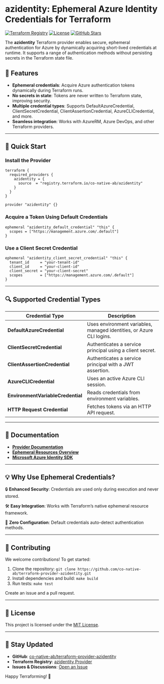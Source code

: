# azidentity: Ephemeral Azure Identity Credentials for Terraform

[![Terraform Registry](https://img.shields.io/badge/Terraform-Registry-blue.svg)](https://registry.terraform.io/providers/co-native-ab/azidentity)
[![License](https://img.shields.io/github/license/co-native-ab/terraform-provider-azidentity)](https://opensource.org/licenses/MIT)
[![GitHub Stars](https://img.shields.io/github/stars/co-native-ab/terraform-provider-azidentity?style=social)](https://github.com/co-native-ab/terraform-provider-azidentity)

The **azidentity** Terraform provider enables secure, ephemeral authentication for Azure by dynamically acquiring short-lived credentials at runtime. It supports a range of authentication methods without persisting secrets in the Terraform state file.

## 🌟 Features

- **Ephemeral credentials**: Acquire Azure authentication tokens dynamically during Terraform runs.
- **No secrets in state**: Tokens are never written to Terraform state, improving security.
- **Multiple credential types**: Supports DefaultAzureCredential, ClientSecretCredential, ClientAssertionCredential, AzureCLICredential, and more.
- **Seamless integration**: Works with AzureRM, Azure DevOps, and other Terraform providers.

---

## 🚀 Quick Start

### Install the Provider

```hcl
terraform {
  required_providers {
    azidentity = {
      source  = "registry.terraform.io/co-native-ab/azidentity"
    }
  }
}

provider "azidentity" {}
```

### Acquire a Token Using Default Credentials

```hcl
ephemeral "azidentity_default_credential" "this" {
  scopes = ["https://management.azure.com/.default"]
}
```

### Use a Client Secret Credential

```hcl
ephemeral "azidentity_client_secret_credential" "this" {
  tenant_id     = "your-tenant-id"
  client_id     = "your-client-id"
  client_secret = "your-client-secret"
  scopes        = ["https://management.azure.com/.default"]
}
```

---

## 🔍 Supported Credential Types

| Credential Type                   | Description                                                          |
| --------------------------------- | -------------------------------------------------------------------- |
| **DefaultAzureCredential**        | Uses environment variables, managed identities, or Azure CLI logins. |
| **ClientSecretCredential**        | Authenticates a service principal using a client secret.             |
| **ClientAssertionCredential**     | Authenticates a service principal with a JWT assertion.              |
| **AzureCLICredential**            | Uses an active Azure CLI session.                                    |
| **EnvironmentVariableCredential** | Reads credentials from environment variables.                        |
| **HTTP Request Credential**       | Fetches tokens via an HTTP API request.                              |

---

## 📖 Documentation

- **[Provider Documentation](https://registry.terraform.io/providers/co-native-ab/azidentity/latest/docs)**
- **[Ephemeral Resources Overview](https://developer.hashicorp.com/terraform/language/resources/ephemeral)**
- **[Microsoft Azure Identity SDK](https://github.com/Azure/azure-sdk-for-go/tree/main/sdk/azidentity)**

---

## 💡 Why Use Ephemeral Credentials?

🔒 **Enhanced Security**: Credentials are used only during execution and never stored.

🛠 **Easy Integration**: Works with Terraform’s native ephemeral resource framework.

🚀 **Zero Configuration**: Default credentials auto-detect authentication methods.

---

## 🎯 Contributing

We welcome contributions! To get started:

1. Clone the repository: `git clone https://github.com/co-native-ab/terraform-provider-azidentity.git`
2. Install dependencies and build: `make build`
3. Run tests: `make test`

Create an issue and a pull request.

---

## 📜 License

This project is licensed under the [MIT License](LICENSE).

---

## 📢 Stay Updated

- **GitHub**: [co-native-ab/terraform-provider-azidentity](https://github.com/co-native-ab/terraform-provider-azidentity)
- **Terraform Registry**: [azidentity Provider](https://registry.terraform.io/providers/co-native-ab/azidentity)
- **Issues & Discussions**: [Open an Issue](https://github.com/co-native-ab/terraform-provider-azidentity/issues)

Happy Terraforming! 🚀

